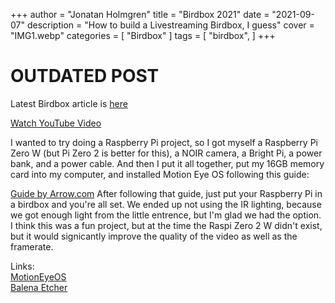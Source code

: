 +++
author = "Jonatan Holmgren"
title = "Birdbox 2021"
date = "2021-09-07"
description = "How to build a Livestreaming Birdbox, I guess"
cover = "IMG1.webp"
categories = [
    "Birdbox"
]
tags = [
    "birdbox",
]
+++

# OUTDATED POST
Latest Birdbox article is [here](../birdbox2022)

[Watch YouTube Video](https://www.youtube.com/watch?v=8ucla9r3Ufs)

I wanted to try doing a Raspberry Pi project, so I got myself a Raspberry Pi Zero W (but Pi Zero 2 is better for this), a NOIR camera, a Bright Pi, a power bank, and a power cable. And then I put it all together, put my 16GB memory card into my computer, and installed Motion Eye OS following this guide:

[Guide by Arrow.com](https://www.arrow.com/en/research-and-events/articles/motioneyeos-camera-setup-on-raspberry-pi-zero-w)
After following that guide, just put your Raspberry Pi in a birdbox and you're all set. We ended up not using the IR lighting, because we got enough light from the little entrence, but I'm glad we had the option. I think this was a fun project, but at the time the Raspi Zero 2 W didn't exist, but it would signicantly improve the quality of the video as well as the framerate.

Links:  
[MotionEyeOS](https://github.com/ccrisan/motioneyeos/releases)  
[Balena Etcher](https://www.balena.io/etcher)